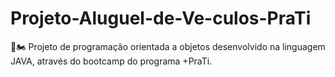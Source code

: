 # Projeto-Aluguel-de-Ve-culos-PraTi
🚗🏍️ Projeto de programação orientada a objetos desenvolvido na linguagem JAVA, através do bootcamp do programa +PraTi.
